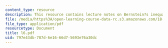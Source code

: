 ```yaml
---
content_type: resource
description: This resource contains lecture notes on Bernstein?s inequality.
file: /media/https%3A/open-learning-course-data-rc.s3.amazonaws.com/18-465-topics-in-statistics-statistical-learning-theory-spring-2007/797e43db787d6e1666d75693e76a30dc_l6.pdf
file_type: application/pdf
resourcetype: Document
title: l6.pdf
uid: 797e43db-787d-6e16-66d7-5693e76a30dc
---
```


